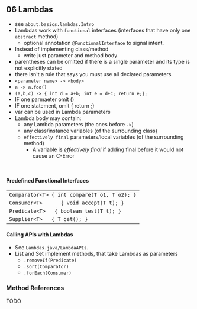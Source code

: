 ## 06 Lambdas
* see `about.basics.lambdas.Intro`
* Lambdas work with `functional` interfaces (interfaces that have only one `abstract` method)
    * optional annotation `@FunctionalInterface` to signal intent.
* Instead of implementing class/method
    * write just parameter and method body
* parentheses can be omitted if there is a single parameter and its type is not explicitly stated
* there isn't a rule that says you must use all declared parameters
* `<parameter name> -> <body>`
* `a -> a.foo()`
* `(a,b,c) -> { int d = a+b; int e = d+c; return e;};`
* IF one parmaeter omit ()
* IF one statement, omit { return ;}
* var can be used in Lambda parameters
* Lambda body may contain:
    * any Lambda parameters (the ones before `->`)
    * any class/instance variables (of the surrounding class)
    * `effectively final` parameters/local variables (of the surrounding method)
        * A variable is _effectively final_ if adding final before it would not cause an C-Error

<br>
    
#### Predefined Functional Interfaces

| | 
|---|
|`Comparator<T> { int compare(T o1, T o2); }`
|`Consumer<T>      { void accept(T t); }`
|`Predicate<T>   { boolean test(T t); }` 
|`Supplier<T>   { T get(); }`    


 #### Calling APIs with Lambdas
 * See `Lambdas.java/LambdaAPIs`.
 * List and Set implement methods, that take Lambdas as parameters
     * `.removeIf(Predicate)`
     * `.sort(Comparator)`
     * `.forEach(Consumer)`
 
 ### Method References
 TODO
